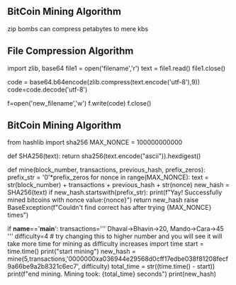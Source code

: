 BitCoin Mining Algorithm
---------------------------
zip bombs can compress petabytes to mere kbs

File Compression Algorithm
----------------------
import zlib, base64
file1 = open('filename','r')
text = file1.read()
file1.close()

code = base64.b64encode(zlib.compress(text.encode('utf-8'),9))
code=code.decode('utf-8')

f=open('new_filename','w')
f.write(code)
f.close()

BitCoin Mining Algorithm
---------------------------
from hashlib import sha256
MAX_NONCE = 100000000000

def SHA256(text):
    return sha256(text.encode("ascii")).hexdigest()

def mine(block_number, transactions, previous_hash, prefix_zeros):
    prefix_str = '0'*prefix_zeros
    for nonce in range(MAX_NONCE):
        text = str(block_number) + transactions + previous_hash + str(nonce)
        new_hash = SHA256(text)
        if new_hash.startswith(prefix_str):
            print(f"Yay! Successfully mined bitcoins with nonce value:{nonce}")
            return new_hash
     raise BaseException(f"Couldn't find correct has after trying {MAX_NONCE} times")

if __name__=='__main__':
    transactions='''
    Dhaval->Bhavin->20,
    Mando->Cara->45
    '''
    difficulty=4 # try changing this to higher number and you will see it will take more time for mining as difficulty increases
    import time
    start = time.time()
    print("start mining")
    new_hash = mine(5,transactions,'0000000xa036944e29568d0cff17edbe038f81208fecf9a66be9a2b8321c6ec7', difficulty)
    total_time = str((time.time() - start))
    print(f"end mining. Mining took: {total_time} seconds")
    print(new_hash)
